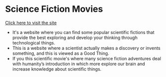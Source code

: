 # Science Fiction Movies

[Click here to visit the site](https://science-fiction-movies.netlify.app/)

- It's a website where you can find some popular scientific fictions that provide the best exploring and develop your thinking through technological things.
- This is a website where a scientist actually makes a discovery or invents something, and this is viewed as a Good Thing.
- If you this scientific movie's where many science fiction adventures deal with humanity’s introduction in which more explore our brain and increase knowledge about scientific things.
